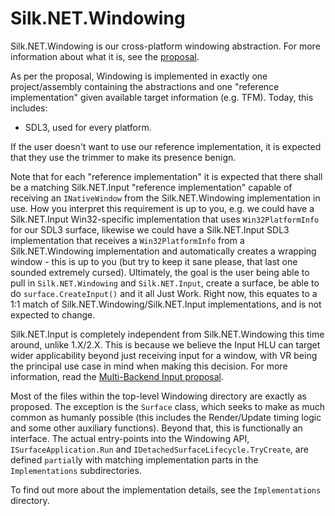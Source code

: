 # Silk.NET.Windowing

Silk.NET.Windowing is our cross-platform windowing abstraction. For more information about what it is, see the [proposal](../../proposals/Proposal%20-%20Windowing%203.0.md).

As per the proposal, Windowing is implemented in exactly one project/assembly containing the abstractions and one
"reference implementation" given available target information (e.g. TFM). Today, this includes:
- SDL3, used for every platform.

If the user doesn't want to use our reference implementation, it is expected that they use the trimmer to make its
presence benign.

Note that for each "reference implementation" it is expected that there shall be a matching Silk.NET.Input "reference
implementation" capable of receiving an `INativeWindow` from the Silk.NET.Windowing implementation in use. How you
interpret this requirement is up to you, e.g. we could have a Silk.NET.Input Win32-specific implementation that uses
`Win32PlatformInfo` for our SDL3 surface, likewise we could have a Silk.NET.Input SDL3 implementation that receives a
`Win32PlatformInfo` from a Silk.NET.Windowing implementation and automatically creates a wrapping window - this is up to
you (but try to keep it sane please, that last one sounded extremely cursed). Ultimately, the goal is the user being
able to pull in `Silk.NET.Windowing` and `Silk.NET.Input`, create a surface, be able to do `surface.CreateInput()` and
it all Just Work. Right now, this equates to a 1:1 match of Silk.NET.Windowing/Silk.NET.Input implementations, and is
not expected to change.

Silk.NET.Input is completely independent from Silk.NET.Windowing this time around, unlike 1.X/2.X. This is because we
believe the Input HLU can target wider applicability beyond just receiving input for a window, with VR being the
principal use case in mind when making this decision. For more information, read the [Multi-Backend Input proposal](../../proposals/Proposal%20-%20Multi-Backend%20Input.md).

Most of the files within the top-level Windowing directory are exactly as proposed. The exception is the `Surface`
class, which seeks to make as much common as humanly possible (this includes the Render/Update timing logic and some
other auxiliary functions). Beyond that, this is functionally an interface. The actual entry-points into the Windowing
API, `ISurfaceApplication.Run` and `IDetachedSurfaceLifecycle.TryCreate`, are defined `partial`ly with matching
implementation parts in the `Implementations` subdirectories.

To find out more about the implementation details, see the `Implementations` directory.
